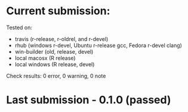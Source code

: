 # Current submission:

Tested on:

* travis (r-release, r-oldrel, and r-devel)
* rhub (windows r-devel, Ubuntu r-release gcc, Fedora r-devel clang)
* win-builder (old, release, devel)
* local macosx (R release)
* local windows (R release, devel)

Check results: 0 error, 0 warning, 0 note


# Last submission - 0.1.0 (passed)

